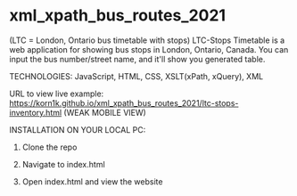 # xml_xpath_bus_routes_2021
(LTC = London, Ontario bus timetable with stops)
LTC-Stops Timetable is a web application for showing bus stops in London, Ontario, Canada. You can input the bus number/street name, and it'll show you generated table.

TECHNOLOGIES: JavaScript, HTML, CSS, XSLT(xPath, xQuery), XML

URL to view live example: https://korn1k.github.io/xml_xpath_bus_routes_2021/ltc-stops-inventory.html (WEAK MOBILE VIEW)

INSTALLATION ON YOUR LOCAL PC:

1. Clone the repo

2. Navigate to index.html

3. Open index.html and view the website
